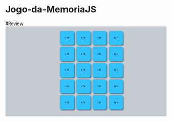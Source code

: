 # Jogo-da-MemoriaJS

#Review
<img src="https://github.com/fabricio-26/Jogo-da-MemoriaJS/blob/main/assets/images/gifReview.gif"></img>

